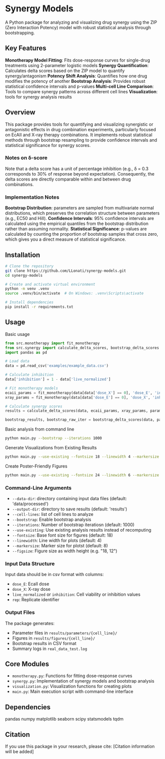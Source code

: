 # Synergy Models

A Python package for analyzing and visualizing drug synergy using the ZIP (Zero Interaction Potency) model with robust statistical analysis through bootstrapping.


## Key Features
**Monotherapy Model Fitting**: Fits dose-response curves for single-drug treatments using 2-parameter logistic models
**Synergy Quantification**: Calculates delta scores based on the ZIP model to quantify synergy/antagonism
**Potency Shift Analysis**: Quantifies how one drug modifies the potency of another
**Bootstrap Analysis**: Provides robust statistical confidence intervals and p-values
**Multi-cell Line Comparison**: Tools to compare synergy patterns across different cell lines
**Visualization**: tools for synergy analysis results

## Overview
This package provides tools for quantifying and visualizing synergistic or antagonistic effects in drug combination experiments, particularly focused on EcAII and X-ray therapy combinations. It implements robust statistical methods through bootstrap resampling to provide confidence intervals and statistical significance for synergy scores.

### Notes on δ-score
Note that a delta score has a unit of percentage inhibition (e.g., δ = 0.3 corresponds to 30% of response beyond expectation). Consequently, the delta scores are directly comparable within and between drug combinations.

### Implementation Notes
**Bootstrap Distribution**: parameters are sampled from multivariate normal distributions, which preserves the correlation structure between parameters (e.g., EC50 and Hill).
**Confidence Intervals**: 95% confidence intervals are calculated using the empirical quantiles from the bootstrap distribution rather than assuming normality.
**Statistical Significance**: p-values are calculated by counting the proportion of bootstrap samples that cross zero, which gives you a direct measure of statistical significance.


## Installation
```bash
# Clone the repository
git clone https://github.com/LLonati/synergy-models.git
cd synergy-models

# Create and activate virtual environment
python -m venv .venv
source .venv/bin/activate  # On Windows: .venv\Scripts\activate

# Install dependencies
pip install -r requirements.txt
```

## Usage

Basic usage

```python
from src.monotherapy import fit_monotherapy
from src.synergy import calculate_delta_scores, bootstrap_delta_scores
import pandas as pd

# Load data
data = pd.read_csv('examples/example_data.csv')

# Calculate inhibition
data['inhibition'] = 1 - data['live_normalized']

# Fit monotherapy models
ecaii_params = fit_monotherapy(data[data['dose_X'] == 0], 'dose_E', 'inhibition')
xray_params = fit_monotherapy(data[data['dose_E'] == 0], 'dose_X', 'inhibition')

# Calculate synergy scores
results = calculate_delta_scores(data, ecaii_params, xray_params, params_shifts)

bootstrap_results, bootstrap_raw_iter = bootstrap_delta_scores(data, params_drug1=params_ecaii, params_drug2=params_xray, drug_col1='dose_E', drug_col2='dose_X')
```

Basic analysis from command line

```bash
python main.py --bootstrap --iterations 1000
```

Generate Visualizations from Existing Results

```bash
python main.py --use-existing --fontsize 18 --linewidth 4 --markersize 8
```
Create Poster-Friendly Figures

```bash
python main.py --use-existing --fontsize 24 --linewidth 6 --markersize 12 --figsize 24,16
```

### Command-Line Arguments

- `--data-dir`: directory containing input data files (default: 'data/processed')
- `--output-dir`: directory to save results (default: 'results')
- `--cell-lines`: list of cell lines to analyze
- `--bootstrap`: Enable bootstrap analysis
- `--iterations`: Number of bootstrap iteratiosn (default: 1000)
- `--use-existing`: Use existing analysis results instead of recomputing
- `--fontsize`: Base font size for figures (default: 18)
- `--linewidth`: Line width for plots (default: 4)
- `--markersize`: Marker size for plotst (default: 8)
- `--figsize`: Figure size as width height (e.g. "18, 12")

### Input Data Structure

Input data should be in csv format with columns:
- `dose_E`: EcaII dose
- `dose_X`: X-ray dose
- `live_normalized` or `inhibition`: Cell viability or inhibition values
- `rep`: Replicate identifier

### Output Files

The package generates:

- Parameter files in `results/parameters/{cell_line}/`
- Figures in `results/figures/{cell_line}/`
- Bootstrap results in CSV format
- Summary logs in `real_data_test.log`

## Core Modules

- `monotherapy.py`: Functions for fitting dose-response curves
- `synergy.py`: Implementation of synergy models and bootstrap analysis
- `visualization.py`: Visualization functions for creating plots
- `main.py`: Main execution script with command-line interface


## Dependencies
pandas
numpy
matplotlib
seaborn
scipy
statsmodels
tqdm

## Citation
If you use this package in your research, please cite:
[Citation information will be added]